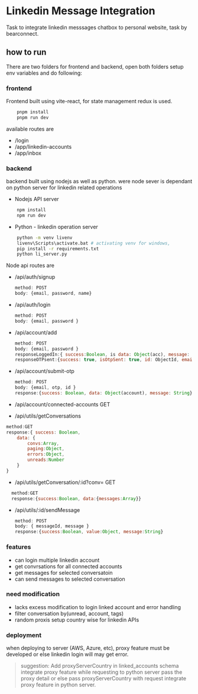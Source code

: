 
# Linkedin Message Integration 
Task to integrate linkedin messsages chatbox to personal website, task by bearconnect.

## how to run
There are two folders for frontend and backend, open both folders setup env variables and do following:

### frontend
Frontend built using vite-react, for state management redux is used.

```bash
    pnpm install
    pnpm run dev
```
available routes are
* /login
* /app/linkedin-accounts 
* /app/inbox 

### backend
backend built using nodejs as well as python. were node sever is dependant on python server for linkedin related operations

* Nodejs API server
```bash
    npm install
    npm run dev
```
* Python - linkedin operation server
```bash
    python -m venv livenv
    livenv\Scripts\activate.bat # activating venv for windows,
    pip install -r requirements.txt 
    python li_server.py
```
Node api routes are 
* /api/auth/signup 
  ```js
  method: POST 
  body: {email, password, name}
  ```
* /api/auth/login
  ```js
  method: POST 
  body: {email, password }
  ```
* /api/account/add 
  ```js
  method: POST 
  body: {email, password }
  responseLoggedIn:{ success:Boolean, is data: Object(acc), message: "Linked_accounts Document is created" }
  responseOTPsent:{success: true, isOtpSent: true, id: ObjectId, email:String}
  ```
* /api/account/submit-otp 
  ```js
  method: POST 
  body: {email, otp, id }
  response:{success: Boolean, data: Object(account), message: String}
  ```
* /api/account/connected-accounts GET

* /api/utils/getConversations
```js
method:GET
response:{ success: Boolean, 
    data: { 
        convs:Array, 
        paging:Object, 
        errors:Object, 
        unreads:Number 
    } 
}
```
* /api/utils/getConversation/:id?conv= GET
```js
  method:GET
  response:{success:Boolean, data:{messages:Array}}
```
* /api/utils/:id/sendMessage
  ```js
  method: POST 
  body: { messageId, message }
  response:{success:Boolean, value:Object, message:String}
  ```

### features
 * can login multiple linkedin account
 * get convrsations for all connected accounts
 * get messages for selected conversatoin
 * can send messages to selected conversation

### need modification
 * lacks excess modification to login linked account and error handling
 * filter conversation by(unread, account, tags)  
 * random proxis setup country wise for linkedin APIs 
 
### deployment
when deploying to server (AWS, Azure, etc), proxy feature must be developed or else linkedin login will may get error.
> suggestion: Add proxyServerCountry in linked_accounts schema integrate proxy feature while requesting to python server pass the proxy detail or else pass proxyServerCountry with request integrate proxy feature in python server.
